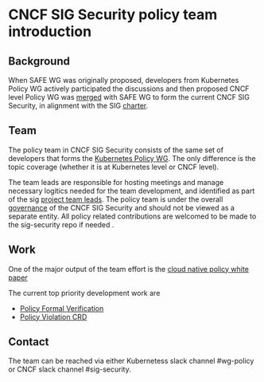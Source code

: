 # CNCF SIG Security policy team introduction

## Background

When SAFE WG was originally proposed, developers from Kubernetes Policy WG
actively participated the discussions and then proposed CNCF level Policy WG was
[merged](/policy-wg-merging.md) with SAFE WG to form the current CNCF SIG
Security, in alignment with the SIG [charter](/governance/charter.md).

## Team

The policy team in CNCF SIG Security consists of the same set of developers that
forms the [Kubernetes Policy WG](https://github.com/kubernetes/community/tree/master/wg-policy). 
The only difference is the topic coverage (whether it is at Kubernetes level or
CNCF level).

The team leads are responsible for hosting meetings and manage necessary
logitics needed for the team development, and identified as part of the sig
[project team leads](https://github.com/cncf/sig-security#policy-team).
The policy team is under the overall [governance](/governance/roles.md) of the
CNCF SIG Security and should not be viewed as a separate entity. All policy
related contributions are welcomed to be made to the sig-security repo if needed
.

## Work
One of the major output of the team effort is the [cloud native policy
white paper](https://docs.google.com/document/d/1StDYW1zHVSF1Qswk0ScsyKw766AbAHOikyCNtqCsMMY/edit?usp=sharing)

The current top priority development work are 
- [Policy Formal Verification](/policy/overview-policy-formal-verification.md)
- [Policy Violation CRD](https://docs.google.com/document/d/1QJWcaJdo8w88tIixiZp9zBMHKghTMrHTyHyk6xcoVhk/edit?usp=sharing)

## Contact
The team can be reached via either Kubernetess slack channel #wg-policy or
CNCF slack channel #sig-security.
